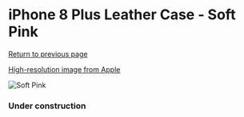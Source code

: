 # iPhone 8 Plus Leather Case - Soft Pink

[Return to previous page](/iphone_7)

[High-resolution image from Apple](https://store.storeimages.cdn-apple.com/8756/as-images.apple.com/is/MRGA2?wid=4500&hei=4500&fmt=png)

<div style="width: 384px"><img src="/everyphone/MRGA2.png" alt="Soft Pink"></div>

### Under construction

